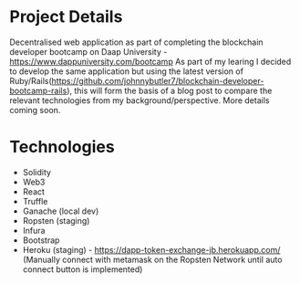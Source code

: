 # Project Details

Decentralised web application as part of completing the blockchain developer bootcamp on Daap University - https://www.dappuniversity.com/bootcamp
As part of my learing I decided to develop the same application but using the latest version of Ruby/Rails(https://github.com/johnnybutler7/blockchain-developer-bootcamp-rails), this will form the basis of a blog post to compare the relevant technologies from my background/perspective.
More details coming soon.

# Technologies
- Solidity
- Web3
- React
- Truffle
- Ganache (local dev)
- Ropsten (staging)
- Infura
- Bootstrap
- Heroku (staging) - https://dapp-token-exchange-jb.herokuapp.com/  (Manually connect with metamask on the Ropsten Network until auto connect button is implemented)
